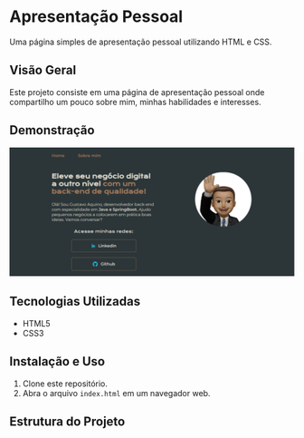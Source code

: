 # Apresentação Pessoal

Uma página simples de apresentação pessoal utilizando HTML e CSS.

## Visão Geral

Este projeto consiste em uma página de apresentação pessoal onde compartilho um pouco sobre mim, minhas habilidades e interesses.

## Demonstração

![Demonstração](https://github.com/Gustavo-AOliveira/profile-prelude/blob/main/demo.png?raw=true)



## Tecnologias Utilizadas

- HTML5
- CSS3

## Instalação e Uso

1. Clone este repositório.
2. Abra o arquivo `index.html` em um navegador web.

## Estrutura do Projeto

